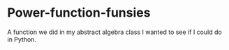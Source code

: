 # Power-function-funsies
A function we did in my abstract algebra class I wanted to see if I could do in Python. 
